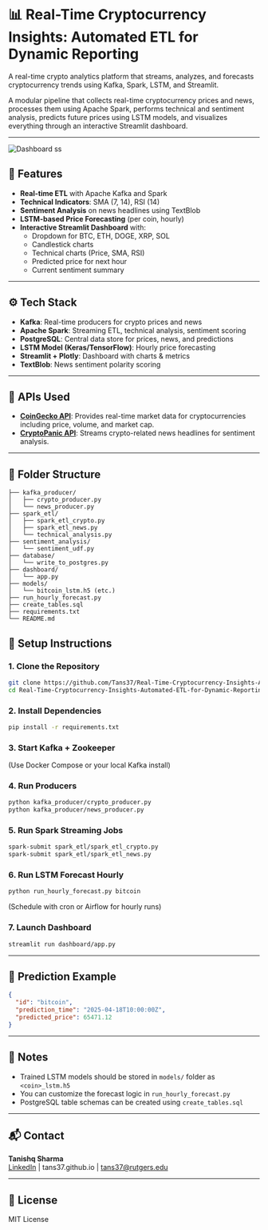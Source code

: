 # 📊 Real-Time Cryptocurrency Insights: Automated ETL for Dynamic Reporting

A real-time crypto analytics platform that streams, analyzes, and forecasts cryptocurrency trends using Kafka, Spark, LSTM, and Streamlit.

A modular pipeline that collects real-time cryptocurrency prices and news, processes them using Apache Spark, performs technical and sentiment analysis, predicts future prices using LSTM models, and visualizes everything through an interactive Streamlit dashboard.

---
![Dashboard ss](https://github.com/user-attachments/assets/5f74378f-6d7e-4ccd-8945-badf58bd3228)


## 🚀 Features

- **Real-time ETL** with Apache Kafka and Spark
- **Technical Indicators**: SMA (7, 14), RSI (14)
- **Sentiment Analysis** on news headlines using TextBlob
- **LSTM-based Price Forecasting** (per coin, hourly)
- **Interactive Streamlit Dashboard** with:
  - Dropdown for BTC, ETH, DOGE, XRP, SOL
  - Candlestick charts
  - Technical charts (Price, SMA, RSI)
  - Predicted price for next hour
  - Current sentiment summary

---

## ⚙️ Tech Stack

- **Kafka**: Real-time producers for crypto prices and news
- **Apache Spark**: Streaming ETL, technical analysis, sentiment scoring
- **PostgreSQL**: Central data store for prices, news, and predictions
- **LSTM Model (Keras/TensorFlow)**: Hourly price forecasting
- **Streamlit + Plotly**: Dashboard with charts & metrics
- **TextBlob**: News sentiment polarity scoring

---

## 🔌 APIs Used

- **[CoinGecko API](https://www.coingecko.com/en/api)**: Provides real-time market data for cryptocurrencies including price, volume, and market cap.
- **[CryptoPanic API](https://cryptopanic.com/developers/api/)**: Streams crypto-related news headlines for sentiment analysis.

---

## 📂 Folder Structure

```
├── kafka_producer/
│   ├── crypto_producer.py
│   └── news_producer.py
├── spark_etl/
│   ├── spark_etl_crypto.py
│   ├── spark_etl_news.py
│   └── technical_analysis.py
├── sentiment_analysis/
│   └── sentiment_udf.py
├── database/
│   └── write_to_postgres.py
├── dashboard/
│   └── app.py
├── models/
│   └── bitcoin_lstm.h5 (etc.)
├── run_hourly_forecast.py
├── create_tables.sql
├── requirements.txt
└── README.md
```

## 🔧 Setup Instructions

### 1. Clone the Repository
```bash
git clone https://github.com/Tans37/Real-Time-Cryptocurrency-Insights-Automated-ETL-for-Dynamic-Reporting.git
cd Real-Time-Cryptocurrency-Insights-Automated-ETL-for-Dynamic-Reporting
```

### 2. Install Dependencies
```bash
pip install -r requirements.txt
```

### 3. Start Kafka + Zookeeper
(Use Docker Compose or your local Kafka install)

### 4. Run Producers
```bash
python kafka_producer/crypto_producer.py
python kafka_producer/news_producer.py
```

### 5. Run Spark Streaming Jobs
```bash
spark-submit spark_etl/spark_etl_crypto.py
spark-submit spark_etl/spark_etl_news.py
```

### 6. Run LSTM Forecast Hourly
```bash
python run_hourly_forecast.py bitcoin
```
(Schedule with cron or Airflow for hourly runs)

### 7. Launch Dashboard
```bash
streamlit run dashboard/app.py
```

---

## 🧠 Prediction Example

```json
{
  "id": "bitcoin",
  "prediction_time": "2025-04-18T10:00:00Z",
  "predicted_price": 65471.12
}
```

---

## 📌 Notes

- Trained LSTM models should be stored in `models/` folder as `<coin>_lstm.h5`
- You can customize the forecast logic in `run_hourly_forecast.py`
- PostgreSQL table schemas can be created using `create_tables.sql`

---

## 📬 Contact

**Tanishq Sharma**  
[LinkedIn](https://linkedin.com/in/tans37) | tans37.github.io | tans37@rutgers.edu

---

## 📝 License

MIT License

